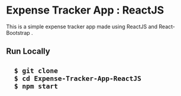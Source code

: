 <h1> Expense Tracker App : ReactJS </h1>

<p> This is a simple expense tracker app made using ReactJS and React-Bootstrap . </p>

<h2> Run Locally <h2>
  
```
  $ git clone 
  $ cd Expense-Tracker-App-ReactJS
  $ npm start
 
```
